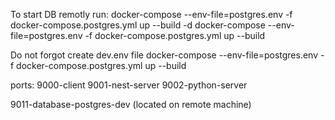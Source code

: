 To start DB remotly run:
docker-compose --env-file=postgres.env -f docker-compose.postgres.yml up --build -d
docker-compose --env-file=postgres.env -f docker-compose.postgres.yml up --build

Do not forgot create dev.env file
docker-compose --env-file=postgres.env -f docker-compose.postgres.yml up --build

ports:
9000-client
9001-nest-server
9002-python-server

9011-database-postgres-dev (located on remote machine)
